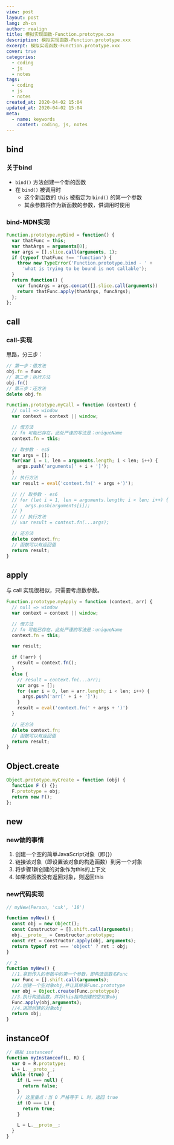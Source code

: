 ```yaml
---
view: post
layout: post
lang: zh-cn
author: realign
title: 模拟实现函数-Function.prototype.xxx
description: 模拟实现函数-Function.prototype.xxx
excerpt: 模拟实现函数-Function.prototype.xxx
cover: true
categories:
  - coding
  - js
  - notes
tags:
  - coding
  - js
  - notes
created_at: 2020-04-02 15:04
updated_at: 2020-04-02 15:04
meta:
  - name: keywords
    content: coding, js, notes
---
```


## bind

### 关于bind

* `bind()` 方法创建一个新的函数
* 在 `bind()` 被调用时
  * 这个新函数的 `this` 被指定为 `bind()` 的第一个参数
  * 其余参数将作为新函数的参数，供调用时使用

### bind-MDN实现

```js
Function.prototype.myBind = function() {
  var thatFunc = this;
  var thatArgs = arguments[0];
  var args = [].slice.call(arguments, 1);
  if (typeof thatFunc !== 'function') {
    throw new TypeError('Function.prototype.bind - ' +
      'what is trying to be bound is not callable');
  }
  return function() {
    var funcArgs = args.concat([].slice.call(arguments))
    return thatFunc.apply(thatArgs, funcArgs);
  };
};
```

## call

### call-实现

思路，分三步：

```js
// 第一步：借方法
obj.fn = func
// 第二步：执行方法
obj.fn()
// 第三步：还方法
delete obj.fn
```

```js
Function.prototype.myCall = function (context) {
  // null => window
  var context = context || window;

  // 借方法
  // fn 可能已存在，此处严谨的写法是：uniqueName
  context.fn = this;

  // 取参数 - es5
  var args = [];
  for(var i = 1, len = arguments.length; i < len; i++) {
    args.push('arguments[' + i + ']');
  }
  // 执行方法
  var result = eval('context.fn(' + args +')');

  // // 取参数 - es6
  // for (let i = 1, len = arguments.length; i < len; i++) {
  //   args.push(arguments[i]);
  // }
  // // 执行方法
  // var result = context.fn(...args);

  // 还方法
  delete context.fn;
  // 函数可以有返回值
  return result;
}
```

## apply

与 call 实现很相似，只需要考虑数参数。

```js
Function.prototype.myApply = function (context, arr) {
  // null => window
  var context = context || window;

  // 借方法
  // fn 可能已存在，此处严谨的写法是：uniqueName
  context.fn = this;

  var result;

  if (!arr) {
    result = context.fn();
  }
  else {
    // result = context.fn(...arr);
    var args = [];
    for (var i = 0, len = arr.length; i < len; i++) {
      args.push('arr[' + i + ']');
    }
    result = eval('context.fn(' + args + ')')
  }

  // 还方法
  delete context.fn;
  // 函数可以有返回值
  return result;
}
```

## Object.create

```js
Object.prototype.myCreate = function (obj) {
  function F () {};
  F.prototype = obj;
  return new F();
};
```

## new

### new做的事情

1. 创建一个空的简单JavaScript对象（即{}）
2. 链接该对象（即设置该对象的构造函数）到另一个对象
3. 将步骤1新创建的对象作为this的上下文
4. 如果该函数没有返回对象，则返回this

### new代码实现

```js
// myNew(Person, 'cxk', '18')

function myNew() {
  const obj = new Object();
  const Constructor = [].shift.call(arguments);
  obj.__proto__ = Constructor.prototype;
  const ret = Constructor.apply(obj, arguments);
  return typeof ret === 'object' ? ret : obj;
}

// 2
function myNew() {
  //1.拿到传入的参数中的第一个参数，即构造函数名Func
  var Func = [].shift.call(arguments);
  //2.创建一个空对象obj,并让其继承Func.prototype
  var obj = Object.create(Func.prototype);
  //3.执行构造函数，并将this指向创建的空对象obj
  Func.apply(obj,arguments);
  //4.返回创建的对象obj
  return obj;
}
```

## instanceOf

```js
// 模拟 instanceof
function myInstanceof(L, R) {
  var O = R.prototype;
  L = L.__proto__;
  while (true) {
    if (L === null) {
      return false;
    }
    // 这里重点：当 O 严格等于 L 时，返回 true
    if (O === L) {
      return true;
    }

    L = L.__proto__;
  }
}

```